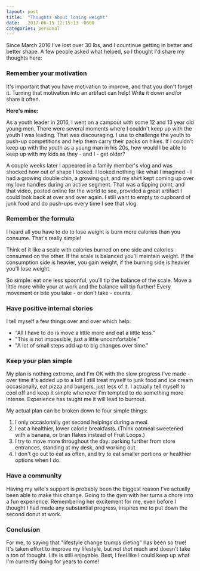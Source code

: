 ```yaml
---
layout: post
title:  "Thoughts about losing weight"
date:   2017-06-15 12:15:13 -0600
categories: personal
---
```


Since March 2016 I've lost over 30 lbs, and I countinue getting in better and better shape. A few people asked what helped, so I thought I'd share my thoughts here:

### Remember your motivation

It's important that you have motivation to improve, and that you don't forget it. Turning that motivation into an artifact can help! Write it down and/or share it often.

**Here's mine:**

As a youth leader in 2016, I went on a campout with some 12 and 13 year old young men. There were several moments where I couldn't keep up with the youth I was leading. That was discouraging. I use to challenge the youth to push-up competitions and help them carry their packs on hikes. If I couldn't keep up with the youth as a young man in his 20s, how would I be able to keep up with my kids as they - and I - get older? 

A couple weeks later I appeared in a family member's vlog and was shocked how out of shape I looked. I looked nothing like what I imagined - I had a growing double chin, a growing gut, and my shirt kept coming up over my love handles during an active segment. That was a tipping point, and that video, posted online for the world to see, provided a great artifact I could look back at over and over again. I still want to empty to cupboard of junk food and do push-ups every time I see that vlog.

### Remember the formula

I heard all you have to do to lose weight is burn more calories than you consume. That's really simple!

Think of it like a scale with calories burned on one side and calories consumed on the other. If the scale is balanced you'll maintain weight. If the consumption side is heavier, you gain weight, if the burning side is heavier you'll lose weight.

So simple: eat one less spoonful, you'll tip the balance of the scale. Move a little more while your at work and the balance will tip further! Every movement or bite you take - or don't take - counts.

### Have positive internal stories

I tell myself a few things over and over which help: 
* "All I have to do is move a little more and eat a little less." 
* "This is not impossible, just a little uncomfortable." 
* "A lot of small steps add up to big changes over time."

### Keep your plan simple

My plan is nothing extreme, and I'm OK with the slow progress I've made - over time it's added up to a lot! I still treat myself to junk food and ice cream occasionally, eat pizza and burgers, just less of it. I actually tell myself to cool off and keep it simple whenever I'm tempted to do something more intense. Experience has taught me it will lead to burnout.

My actual plan can be broken down to four simple things: 
1. I only occasionally get second helpings during a meal.
2. I eat a healthier, lower calorie breakfasts. (Think oatmeal sweetened with a banana, or bran flakes instead of Fruit Loops.)
3. I try to move more throughout the day: parking further from store entrances, standing at my desk, and working out.
4. I don't go out to eat as often, and try to eat smaller portions or healthier options when I do.

### Have a community

Having my wife's support is probably been the biggest reason I've actually been able to make this change. Going to the gym with her turns a chore into a fun experience. Remembering her excitement for me, even before I thought I had made any substantial progress, inspires me to put down the second donut at work.

### Conclusion

For me, to saying that "lifestyle change trumps dieting" has been so true! It's taken effort to improve my lifestyle, but not *that* much and doesn't take a ton of thought. Life is still enjoyable. Best, I feel like I could keep up what I'm currently doing for years to come!

